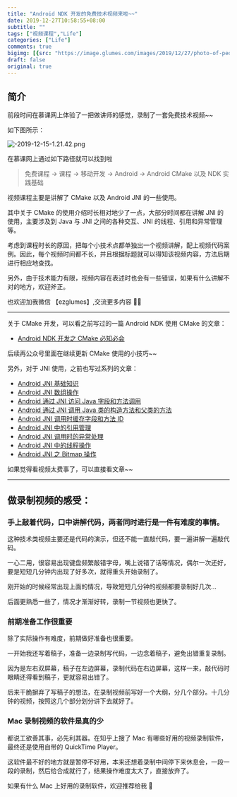 ```yaml
---
title: "Android NDK 开发的免费技术视频来啦~~"
date: 2019-12-27T10:58:55+08:00
subtitle: ""
tags: ["视频课程","Life"]
categories: ["Life"]
comments: true
bigimg: [{src: "https://image.glumes.com/images/2019/12/27/photo-of-people-leaning-on-wooden-table-3183183.jpg", desc: ""}]
draft: false
original: true
---
```


## 简介

前段时间在慕课网上体验了一把做讲师的感觉，录制了一套免费技术视频~~

如下图所示：

![-2019-12-15-1.21.42.png](https://user-gold-cdn.xitu.io/2019/12/16/16f0e99bdd949f33?w=1640&h=466&f=png&s=250378)

在慕课网上通过如下路径就可以找到啦

> 免费课程 -> 课程 -> 移动开发 -> Android -> Android CMake 以及 NDK 实践基础

<!--more-->

视频课程主要是讲解了 CMake 以及 Android JNI 的一些使用。

其中关于 CMake 的使用介绍时长相对地少了一点，大部分时间都在讲解 JNI 的使用，主要涉及到 Java 与 JNI 之间的各种交互、JNI 的线程、引用和异常管理等。

考虑到课程时长的原因，把每个小技术点都单独出一个视频讲解，配上视频代码案例。因此，每个视频时间都不长，并且根据标题就可以得知该视频内容，方法后期进行相应地查找。

另外，由于技术能力有限，视频内容在表述时也会有一些错误，如果有什么讲解不对的地方，欢迎斧正。

也欢迎加我微信 【ezglumes】,交流更多内容 🤔🤔

---


关于 CMake 开发，可以看之前写过的一篇 Android NDK 使用 CMake 的文章：

* [Android NDK 开发之 CMake 必知必会](https://mp.weixin.qq.com/s/7pBjoVGDl_zGDwWWBOhkmg)

后续再公众号里面在继续更新 CMake 使用的小技巧~~


另外，对于 JNI 使用，之前也写过系列的文章：


* [Android JNI 基础知识](https://mp.weixin.qq.com/s/wvTNOJ-mlTPDTzBRKLR8ZA)
* [Android JNI 数组操作](https://mp.weixin.qq.com/s/oNWeFF5RHqklWt4YHLqxHg)
* [Android 通过 JNI 访问 Java 字段和方法调用](https://mp.weixin.qq.com/s/bwTXABjcrIpOLi0c8OeeJQ)
* [Android 通过 JNI 调用 Java 类的构造方法和父类的方法](https://mp.weixin.qq.com/s/ID-ahX1-e2VF-O71zLDHlg)
* [Android  JNI 调用时缓存字段和方法 ID](https://mp.weixin.qq.com/s/WHLuna4E1MM9Ji4iCxoE6Q)
* [Android JNI 中的引用管理](https://mp.weixin.qq.com/s/jHXL39CcJPzSBm2m5Xas1w)
* [Android JNI 调用时的异常处理](https://mp.weixin.qq.com/s/19raZA7iEqtTnY7Ttt-3xw)
* [Android JNI 中的线程操作](https://mp.weixin.qq.com/s/jZtGoBqZbXz9usUV24HPHQ)
* [Android JNI 之 Bitmap 操作](https://mp.weixin.qq.com/s/GrilOHFT-Oq7KfzjkOjUjQ)


如果觉得看视频太费事了，可以直接看文章~~



---


## 做录制视频的感受：

### 手上敲着代码，口中讲解代码，两者同时进行是一件有难度的事情。

这种技术类视频主要还是代码的演示，但还不能一直敲代码，要一遍讲解一遍敲代码。

一心二用，很容易出现键盘频繁敲错字母，嘴上说错了话等情况，偶尔一次还好，要是短短几分钟内出现了好多次，就得重头开始录制了。

刚开始的时候经常出现上面的情况，导致短短几分钟的视频都要录制好几次...

后面更熟悉一些了，情况才渐渐好转，录制一节视频也更快了。

### 前期准备工作很重要

除了实际操作有难度，前期做好准备也很重要。

一开始我还写着稿子，准备一边录制写代码，一边念着稿子，避免出错重复录制。

因为是左右双屏幕，稿子在左边屏幕，录制代码在右边屏幕，这样一来，敲代码时眼睛还得看到稿子，更就容易出错了。

后来干脆摒弃了写稿子的想法，在录制视频前写好一个大纲，分几个部分。十几分钟的视频，按照这几个部分划分讲下去就好了。

### Mac 录制视频的软件是真的少

都说工欲善其事，必先利其器。在知乎上搜了 Mac 有哪些好用的视频录制软件，最终还是使用自带的 QuickTime Player。

这软件最不好的地方就是暂停不好用，本来还想着录制中间停下来休息会，一段一段的录制，然后给合成就行了，结果操作难度太大了，直接放弃了。

如果有什么 Mac 上好用的录制软件，欢迎推荐给我 🙏

